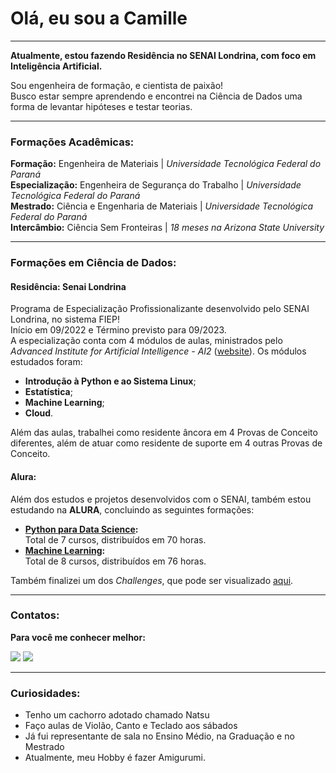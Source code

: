 # Olá, eu sou a Camille
*** 

__Atualmente, estou fazendo Residência no SENAI Londrina, com foco em Inteligência Artificial.__ </br>

Sou engenheira de formação, e cientista de paixão! <br>
Busco estar sempre aprendendo e encontrei na Ciência de Dados uma forma de levantar hipóteses e testar teorias. <br>

***
### Formações Acadêmicas: <br>
__Formação:__ Engenheira de Materiais | *Universidade Tecnológica Federal do Paraná* </br>
__Especialização:__ Engenheira de Segurança do Trabalho | *Universidade Tecnológica Federal do Paraná* </br>
__Mestrado:__ Ciência e Engenharia de Materiais | *Universidade Tecnológica Federal do Paraná* </br>
__Intercâmbio:__ Ciência Sem Fronteiras | *18 meses na Arizona State University* </br>

***
### Formações em Ciência de Dados: <br>
#### __Residência:__ Senai Londrina
Programa de Especialização Profissionalizante desenvolvido pelo SENAI Londrina, no sistema FIEP! <br>
Início em 09/2022 e Término previsto para 09/2023. <br>
A especialização conta com 4 módulos de aulas, ministrados pelo *Advanced Institute for Artificial Intelligence - AI2* ([website](https://advancedinstitute.ai/)).
Os módulos estudados foram:
* **Introdução à Python e ao Sistema Linux**;
* **Estatística**;
* **Machine Learning**;
* **Cloud**.

Além das aulas, trabalhei como residente âncora em 4 Provas de Conceito diferentes, além de atuar como residente de suporte em 4 outras Provas de Conceito.

#### Alura:
Além dos estudos e projetos desenvolvidos com o SENAI, também estou estudando na **ALURA**, concluindo as seguintes formações:
* **[Python para Data Science](https://cursos.alura.com.br/formacao-python-data-science):** <br>
Total de 7 cursos, distribuídos em 70 horas.
* **[Machine Learning](https://cursos.alura.com.br/formacao-machine-learning):** <br>
Total de 8 cursos, distribuídos em 76 horas.

Também finalizei um dos *Challenges*, que pode ser visualizado [aqui](https://github.com/CamilleCV/Challenge-DataScience).



***
### Contatos:
__Para você me conhecer melhor:__
<div>
<a href="https://instagram.com/millekaka" target="_blank"><img src="https://img.shields.io/badge/-Instagram-%23E4405F?style=for-the-badge&logo=instagram&logoColor=white" target="_blank"></a>
<a href="https://br.linkedin.com/in/camille-chaves-vicente-a0b2a772" target="_blank"><img src="https://img.shields.io/badge/-LinkedIn-%230077B5?style=for-the-badge&logo=linkedin&logoColor=white" target="_blank"></a>   
</div>


****
### Curiosidades:
* Tenho um cachorro adotado chamado Natsu
* Faço aulas de Violão, Canto e Teclado aos sábados
* Já fui representante de sala no Ensino Médio, na Graduação e no Mestrado
* Atualmente, meu Hobby é fazer Amigurumi.
